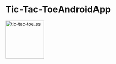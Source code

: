 # Tic-Tac-ToeAndroidApp
<img width="120" alt="tic-tac-toe_ss" src="https://user-images.githubusercontent.com/89325376/214550150-48594307-ca6b-4bd3-884d-e2101e313cc2.png">
